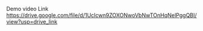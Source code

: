 Demo video Link
https://drive.google.com/file/d/1Uclcwn9ZOXONwoVbNwTOnHqNelPggQBI/view?usp=drive_link

